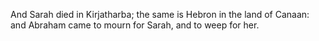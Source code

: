 And Sarah died in Kirjatharba; the same is Hebron in the land of Canaan: and Abraham came to mourn for Sarah, and to weep for her.
